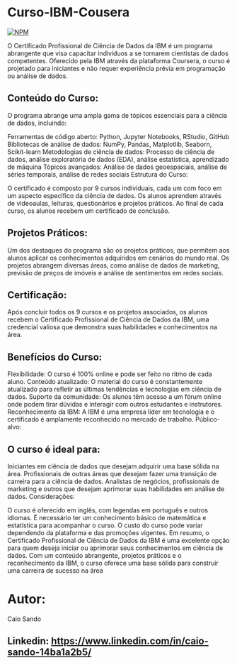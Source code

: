 # Curso-IBM-Cousera

[![NPM](https://img.shields.io/npm/l/react)](https://github.com/Caiojosue/Bot-Pedbot/blob/main/LICENSE)

O Certificado Profissional de Ciência de Dados da IBM é um programa abrangente que visa capacitar indivíduos a se tornarem cientistas de dados competentes. Oferecido pela IBM através da plataforma Coursera, o curso é projetado para iniciantes e não requer experiência prévia em programação ou análise de dados.

## Conteúdo do Curso:

O programa abrange uma ampla gama de tópicos essenciais para a ciência de dados, incluindo:

Ferramentas de código aberto: Python, Jupyter Notebooks, RStudio, GitHub
Bibliotecas de análise de dados: NumPy, Pandas, Matplotlib, Seaborn, Scikit-learn
Metodologias de ciência de dados: Processo de ciência de dados, análise exploratória de dados (EDA), análise estatística, aprendizado de máquina
Tópicos avançados: Análise de dados geoespaciais, análise de séries temporais, análise de redes sociais
Estrutura do Curso:

O certificado é composto por 9 cursos individuais, cada um com foco em um aspecto específico da ciência de dados. Os alunos aprendem através de videoaulas, leituras, questionários e projetos práticos. Ao final de cada curso, os alunos recebem um certificado de conclusão.

## Projetos Práticos:

Um dos destaques do programa são os projetos práticos, que permitem aos alunos aplicar os conhecimentos adquiridos em cenários do mundo real. Os projetos abrangem diversas áreas, como análise de dados de marketing, previsão de preços de imóveis e análise de sentimentos em redes sociais.

## Certificação:

Após concluir todos os 9 cursos e os projetos associados, os alunos recebem o Certificado Profissional de Ciência de Dados da IBM, uma credencial valiosa que demonstra suas habilidades e conhecimentos na área.

## Benefícios do Curso:

Flexibilidade: O curso é 100% online e pode ser feito no ritmo de cada aluno.
Conteúdo atualizado: O material do curso é constantemente atualizado para refletir as últimas tendências e tecnologias em ciência de dados.
Suporte da comunidade: Os alunos têm acesso a um fórum online onde podem tirar dúvidas e interagir com outros estudantes e instrutores.
Reconhecimento da IBM: A IBM é uma empresa líder em tecnologia e o certificado é amplamente reconhecido no mercado de trabalho.
Público-alvo:

## O curso é ideal para:

Iniciantes em ciência de dados que desejam adquirir uma base sólida na área.
Profissionais de outras áreas que desejam fazer uma transição de carreira para a ciência de dados.
Analistas de negócios, profissionais de marketing e outros que desejam aprimorar suas habilidades em análise de dados.
Considerações:

O curso é oferecido em inglês, com legendas em português e outros idiomas.
É necessário ter um conhecimento básico de matemática e estatística para acompanhar o curso.
O custo do curso pode variar dependendo da plataforma e das promoções vigentes.
Em resumo, o Certificado Profissional de Ciência de Dados da IBM é uma excelente opção para quem deseja iniciar ou aprimorar seus conhecimentos em ciência de dados. Com um conteúdo abrangente, projetos práticos e o reconhecimento da IBM, o curso oferece uma base sólida para construir uma carreira de sucesso na área

# Autor: 
Caio Sando
##  Linkedin: https://www.linkedin.com/in/caio-sando-14ba1a2b5/
